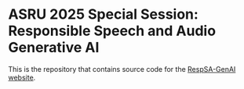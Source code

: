 # ASRU 2025 Special Session: Responsible Speech and Audio Generative AI

This is the repository that contains source code for the [RespSA-GenAI website](https://codecfake.github.io/RespSA-GenAI/).

